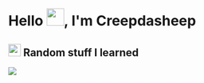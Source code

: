 <h1>Hello <img width="35" src="https://cdn.shopify.com/s/files/1/1061/1924/products/Waving_Hand_Sign_Emoji_Icon_ios10_grande.png" />, I'm Creepdasheep </h1>

<h2 width="100%"><img width="25" src="https://em-content.zobj.net/thumbs/72/apple/354/laptop_1f4bb.png" /> Random stuff I learned</h2>
<img src="https://skillicons.dev/icons?i=java,javascript,astro,cloudflare,docker,electron,css,html,github,idea,linux,lua,nginx,nodejs,python,wordpress,visualstudio,unreal,mysql,cpp,androidstudio,figma,gitlab,gradle,jquery,discord&theme=dark" />
